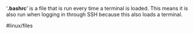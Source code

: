‘**.bashrc**’ is a file that is run every time a terminal is loaded. This means it is also run when logging in through SSH because this also loads a terminal.

#linux/files 